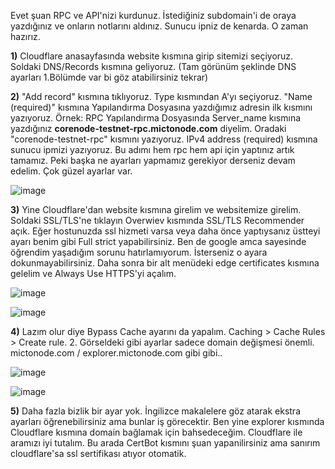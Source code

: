   Evet şuan RPC ve API'nizi kurdunuz. İstediğiniz subdomain'i de oraya yazdığınız ve onların notlarını aldınız. Sunucu ipniz de kenarda. O zaman hazırız.

  **1)** Cloudflare anasayfasında website kısmına girip sitemizi seçiyoruz. Soldaki DNS/Records kısmına geliyoruz. (Tam görünüm şeklinde DNS ayarları 1.Bölümde var bi göz atabilirsiniz tekrar)
    
  **2)** "Add record" kısmına tıklıyoruz. Type kısmından A'yı seçiyoruz. "Name (required)" kısmına Yapılandırma Dosyasına yazdığımız adresin ilk kısmını yazıyoruz. Örnek: RPC Yapılandırma Dosyasında Server_name kısmına yazdığınız **corenode-testnet-rpc.mictonode.com** diyelim. Oradaki "corenode-testnet-rpc" kısmını yazıyoruz. IPv4 address (required) kısmına sunucu ipmizi yazıyoruz.
  Bu adımı hem rpc hem api için yaptınız artık tamamız. Peki başka ne ayarları yapmamız gerekiyor derseniz devam edelim. Çok güzel ayarlar var.

![image](https://github.com/user-attachments/assets/dac04345-6c98-4c15-848c-7293b4d13235)

  **3)** Yine Cloudflare'dan website kısmına girelim ve websitemize girelim. Soldaki SSL/TLS'ne tıklayın Overwiev kısmında SSL/TLS Recommender açık. Eğer hostunuzda ssl hizmeti varsa veya daha önce yaptıysanız üstteyi ayarı benim gibi Full strict yapabilirsiniz. Ben de google amca sayesinde öğrendim yaşadığım sorunu hatırlamıyorum. İsterseniz o ayara dokunmayabilirsiniz. Daha sonra bir alt menüdeki edge certificates kısmına gelelim ve Always Use HTTPS'yi açalım.

![image](https://github.com/user-attachments/assets/9c566acc-1f34-4c95-93dc-a8b185e586b8)

![image](https://github.com/user-attachments/assets/e35b1dcc-aac0-46d2-bfb3-18e568cf620d)

  **4)** Lazım olur diye Bypass Cache ayarını da yapalım. Caching > Cache Rules > Create rule. 2. Görseldeki gibi ayarlar sadece domain değişmesi önemli. mictonode.com / explorer.mictonode.com gibi gibi..

![image](https://github.com/user-attachments/assets/1806ee3a-e6d7-4420-bdab-79f9db5d1f1e)

![image](https://github.com/user-attachments/assets/df383b83-50e3-442f-bf44-f01d5c5243d7)

  **5)** Daha fazla bizlik bir ayar yok. İngilizce makalelere göz atarak ekstra ayarları öğrenebilirsiniz ama bunlar iş görecektir. Ben yine explorer kısmında Cloudflare kısmına domain bağlamak için bahsedeceğim. Cloudflare ile aramızı iyi tutalım. Bu arada CertBot kısmını şuan yapanilirsiniz ama sanırım cloudflare'sa ssl sertifikası atıyor otomatik.
